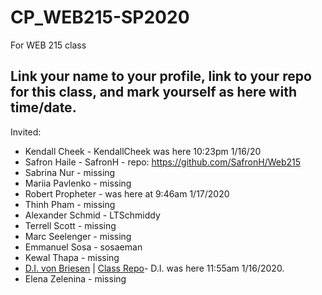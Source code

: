 # CP_WEB215-SP2020
For WEB 215 class
## Link your name to your profile, link to your repo for this class, and mark yourself as here with time/date. 

Invited:
- Kendall Cheek - KendallCheek was here 10:23pm 1/16/20
- Safron Haile - SafronH - repo: https://github.com/SafronH/Web215
- Sabrina Nur - missing
- Mariia Pavlenko - missing
- Robert Propheter - was here at 9:46am 1/17/2020
- Thinh Pham - missing
- Alexander Schmid - LTSchmiddy
- Terrell Scott - missing
- Marc Seelenger - missing
- Emmanuel Sosa - sosaeman
- Kewal Thapa - missing
- [D.I. von Briesen](https://github.com/divonbriesen/) | [Class Repo](https://github.com/divonbriesen/CP_WEB215_SP2020/)- D.I. was here 11:55am 1/16/2020.
- Elena Zelenina - missing
